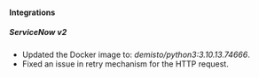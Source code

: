 
#### Integrations

##### ServiceNow v2
- Updated the Docker image to: *demisto/python3:3.10.13.74666*.
- Fixed an issue in retry mechanism for the HTTP request.